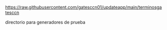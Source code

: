 https://raw.githubusercontent.com/gatesccn01/updateapp/main/terminosgatesccn

directorio para generadores de prueba
